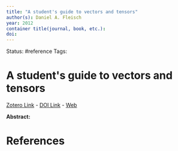 ```yaml
---
title: "A student's guide to vectors and tensors"
author(s): Daniel A. Fleisch
year: 2012
container title(journal, book, etc.): 
doi: 
---
```

Status: #reference
Tags:
# A student's guide to vectors and tensors
[Zotero Link](zotero://select/items/@Fleisch2012_StudentGuideVectorsTensorsa) - [DOI Link](https://doi.org/) - [Web]()

**Abstract:** 

# References
